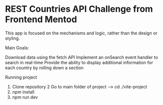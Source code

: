 # REST Countries API Challenge from Frontend Mentod

This app is focused on the mechanisms and logic, rather than the design or styling.

Main Goals:

Download data using the fetch API
Implement an onSearch event handler to search in real-time
Provide the ability to display additional information for each country by rolling down a section

Running project
1. Clone repository
2 Go to main folder of project --> cd ./vite-project
3. npm install
4. npm run dev
